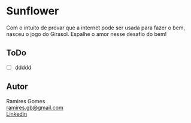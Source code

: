 # Sunflower

Com o intuito de provar que a internet pode ser usada para fazer o bem, nasceu o jogo do Girasol. 
Espalhe o amor nesse desafio do bem!

## ToDo

- [ ] ddddd

## Autor

Ramires Gomes  
[ramires.gb@gmail.com](mailto::ramires.gb@gmail.com)  
[Linkedin](https://www.linkedin.com/in/ramiresgomes/)
